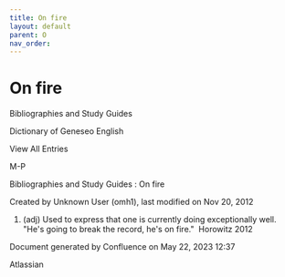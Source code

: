 ```yaml
---
title: On fire
layout: default
parent: O
nav_order:
---
```


# On fire

Bibliographies and Study Guides

Dictionary of Geneseo English

View All Entries

M-P

Bibliographies and Study Guides : On fire

Created by  Unknown User (omh1), last modified on Nov 20, 2012

1. (adj) Used to express that one is currently doing exceptionally well. &quot;He's going to break the record, he's on fire.&quot;  Horowitz 2012

Document generated by Confluence on May 22, 2023 12:37

Atlassian
